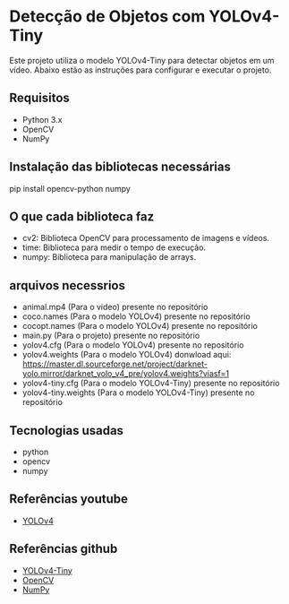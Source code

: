# Detecção de Objetos com YOLOv4-Tiny

Este projeto utiliza o modelo YOLOv4-Tiny para detectar objetos em um vídeo. Abaixo estão as instruções para configurar e executar o projeto.

## Requisitos

- Python 3.x
- OpenCV
- NumPy

## Instalação das bibliotecas necessárias

pip install opencv-python numpy

## O que cada biblioteca faz
- cv2: Biblioteca OpenCV para processamento de imagens e vídeos.
- time: Biblioteca para medir o tempo de execução.
- numpy: Biblioteca para manipulação de arrays.

## arquivos necessrios

- animal.mp4 (Para o video) presente no repositório
- coco.names (Para o modelo YOLOv4) presente no repositório
- cocopt.names (Para o modelo YOLOv4) presente no repositório
- main.py (Para o projeto) presente no repositório
- yolov4.cfg (Para o modelo YOLOv4) presente no repositório
- yolov4.weights (Para o modelo YOLOv4) donwload aqui: https://master.dl.sourceforge.net/project/darknet-yolo.mirror/darknet_yolo_v4_pre/yolov4.weights?viasf=1
- yolov4-tiny.cfg (Para o modelo YOLOv4-Tiny) presente no repositório
- yolov4-tiny.weights (Para o modelo YOLOv4-Tiny) presente no repositório

## Tecnologias usadas

- python
- opencv
- numpy

## Referências youtube

- [YOLOv4](https://www.youtube.com/watch?v=0Iy8VtTmWQI)

## Referências github
- [YOLOv4-Tiny](https://github.com/ultralytics/yolov4-tiny)
- [OpenCV](https://github.com/opencv/opencv)
- [NumPy](https://numpy.org/)




